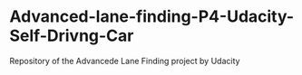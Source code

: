 # Advanced-lane-finding-P4-Udacity-Self-Drivng-Car
Repository of the Advancede Lane Finding project by Udacity
